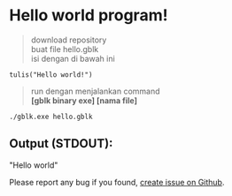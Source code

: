 # Hello world program!  

> download repository  
> buat file hello.gblk  
> isi dengan di bawah ini    

```gblk
tulis("Hello world!")
```

> run dengan menjalankan command    
**[gblk binary exe] [nama file]**    

`./gblk.exe hello.gblk`

## Output (STDOUT):    
"Hello world"    


Please report any bug if you found, [create issue on Github](https://github.com/Fastering18/Membuat-Bahasa-Pemrograman).

